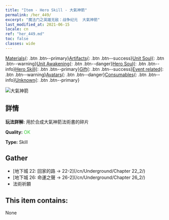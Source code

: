 ```yaml
---
title: "Item - Hero Skill - 大氣神箭"
permalink: /her_449/
excerpt: "魔法门之英雄无敌：战争纪元  大氣神箭"
last_modified_at: 2021-06-15
locale: cn
ref: "her_449.md"
toc: false
classes: wide
---
```

 [Materials](/ItemsCN/){: .btn .btn--primary}[Artifacts](/ItemsCN/Artifacts/){: .btn .btn--success}[Unit Soul](/ItemsCN/UnitSoul/){: .btn .btn--warning}[Unit Awakening](/ItemsCN/UnitAwakening/){: .btn .btn--danger}[Hero Soul](/ItemsCN/HeroSoul/){: .btn .btn--info}[Hero Skill](/ItemsCN/HeroSkill/){: .btn .btn--primary}[Gift](/ItemsCN/Gift/){: .btn .btn--success}[Event related](/ItemsCN/Events/){: .btn .btn--warning}[Avatars](/ItemsCN/Avatars/){: .btn .btn--danger}[Consumables](/ItemsCN/Consumables/){: .btn .btn--info}[Unknown](/ItemsCN/Unknown/){: .btn .btn--primary}

 ![大氣神箭](/images/t/ps_daqishenjian.png)

## 詳情
 **玩法詳解:** 用於合成大氣神箭法術書的碎片

 **Quality:** <span style="color: #32CD32">OK</span>

 **Type:** Skill

## Gather

*    [地下城 22: 回家的路 -> 22-2](/cn/Underground/Chapter 22_2/) 
*    [地下城 26: 命運之聲 -> 26-2](/cn/Underground/Chapter 26_2/) 
*    法術祈願 

## This item contains:

  None

